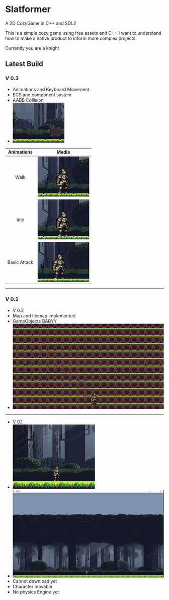 # Slatformer
A 2D CozyGame in C++ and SDL2

This is a simple cozy game using free assets and C++
I want to understand how to make a native product to inform more complex projects

Currently you are a knight

## Latest Build

### V 0.3
- Animations and Keyboard Movement
- ECS and component system 
- AABB Collision
- <img src="resources/GitResources/collider1.gif">

|                                                                          Animations                                                                           |                     Media                      |
|:-------------------------------------------------------------------------------------------------------------------------------------------------------------:|:----------------------------------------------:|
|                                                                             Walk                                                                              |  <img src="resources/GitResources/run1.gif">   |
|                                                                             Idle                                                                              |  <img src="resources/GitResources/idle1.gif">  |
|                                                                         Basic Attack                                                                          | <img src="resources/GitResources/attack1.gif"> |
-----------

### V 0.2
- V 0.2
- Map and tilemap implemented
- GameObjects BABYY
- <img src="resources/GitResources/Knight3.gif">

-----------
- V 0.1
- <img src="resources/GitResources/knight1.PNG"> 
- <img src="resources/GitResources/knight2.PNG"> 
- Cannot download yet
- Character movable
- No physics Engine yet
